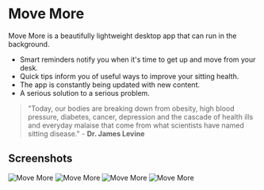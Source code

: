 # Move More
Move More is a beautifully lightweight desktop app that can run in the background. 


- Smart reminders notify you when it's time to get up and move from your desk. 
- Quick tips inform you of useful ways to improve your sitting health. 
- The app is constantly being updated with new content. 
- A serious solution to a serious problem.


> "Today, our bodies are breaking down from obesity, high blood pressure, diabetes, cancer, depression and the cascade of health ills and everyday malaise that come from what scientists have named sitting disease." - **Dr. James Levine**

## Screenshots

![Move More](https://s3.eu-west-2.amazonaws.com/deskrelief.co.uk/img/feature/feature-1.jpg "Move More")
![Move More](https://s3.eu-west-2.amazonaws.com/deskrelief.co.uk/img/feature/feature-2.jpg "Move More")
![Move More](https://s3.eu-west-2.amazonaws.com/deskrelief.co.uk/img/feature/feature-3.jpg "Move More")
![Move More](https://s3.eu-west-2.amazonaws.com/deskrelief.co.uk/img/feature/feature-4.jpg "Move More")
